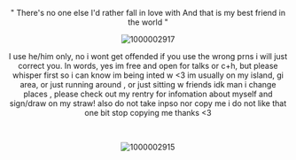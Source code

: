  <p align="center"


" There's no one else I'd rather fall in love with
And that is my best friend in the world "


 <p align="center"

![1000002917](https://github.com/user-attachments/assets/99454ddf-478d-4842-85f8-a8471a8a0d7b)
 <p align="center"
  
‎I use he/him only, no i wont get offended if you use the wrong prns i will just correct you. In words, yes im free and open for talks or c+h, but please whisper first so i can know im being inted w <3 ‎im usually on my island, gi area, or just running around , or just sitting w friends idk man i change places , please check out my rentry for infomation about myself and sign/draw on my straw! also do not take inpso nor copy me i do not like that one bit stop copying me thanks <3

 ‎ ‎ ‎ ‎ ‎ ‎ ‎ ‎ ‎ ‎ ‎ ‎ ‎ ‎ ‎ ‎ ‎ ‎ ‎ ‎ ‎ ‎ ‎ ‎ ‎ ‎ ‎ ‎ ‎ ‎ ‎ ‎  ‎ ‎ ‎ ‎ ‎‎ ‎ ‎ ‎ ‎ ‎ ‎ ‎ ‎ ‎ 

 <p align="center"

![1000002915](https://github.com/user-attachments/assets/1f68d13b-2bba-4d01-a11f-c7f7b62b3688)




